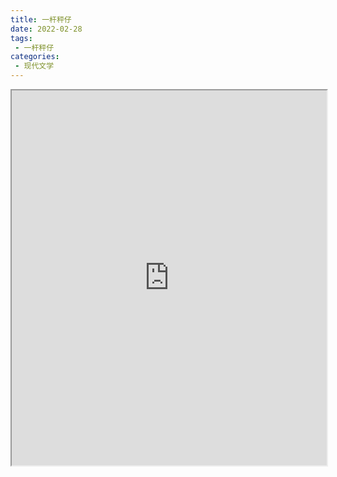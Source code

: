 ```yaml
---
title: 一杆秤仔
date: 2022-02-28
tags:
 - 一杆秤仔
categories:
 - 现代文学
---
```




<iframe src="http://localhost:8080/pdf/web/viewer.html?file=https://vkceyugu.cdn.bspapp.com/VKCEYUGU-e9075d72-0451-48df-afe1-d46932ae4554/a43e9ac9-8e66-4025-9e8a-36c97fd4a844.pdf" width="100%" height="600px"></iframe>